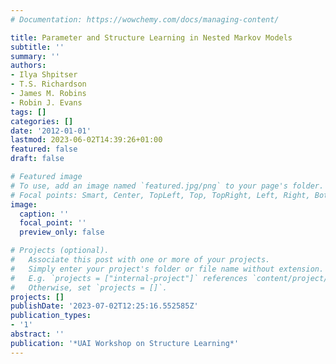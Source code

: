 ```yaml
---
# Documentation: https://wowchemy.com/docs/managing-content/

title: Parameter and Structure Learning in Nested Markov Models
subtitle: ''
summary: ''
authors:
- Ilya Shpitser
- T.S. Richardson
- James M. Robins
- Robin J. Evans
tags: []
categories: []
date: '2012-01-01'
lastmod: 2023-06-02T14:39:26+01:00
featured: false
draft: false

# Featured image
# To use, add an image named `featured.jpg/png` to your page's folder.
# Focal points: Smart, Center, TopLeft, Top, TopRight, Left, Right, BottomLeft, Bottom, BottomRight.
image:
  caption: ''
  focal_point: ''
  preview_only: false

# Projects (optional).
#   Associate this post with one or more of your projects.
#   Simply enter your project's folder or file name without extension.
#   E.g. `projects = ["internal-project"]` references `content/project/deep-learning/index.md`.
#   Otherwise, set `projects = []`.
projects: []
publishDate: '2023-07-02T12:25:16.552585Z'
publication_types:
- '1'
abstract: ''
publication: '*UAI Workshop on Structure Learning*'
---
```

